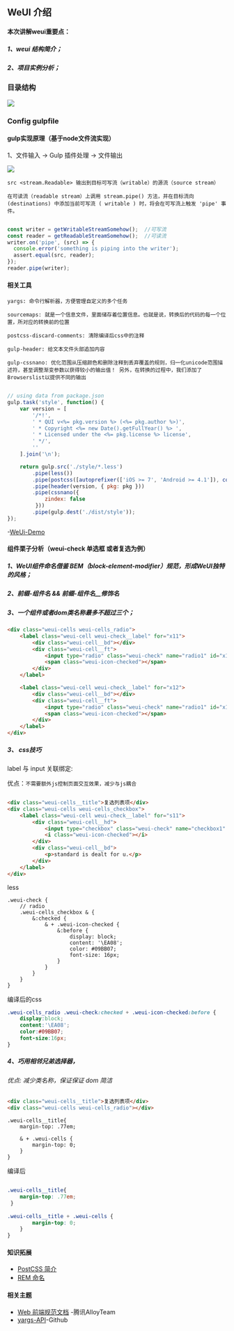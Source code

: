 ## WeUI 介绍

#### 本次讲解weui重要点：


##### 1、weui 结构简介；
 
##### 2、项目实例分析；
 
 

### 目录结构
![](./weui_demo/image/WechatIMG237.jpeg)


### Config gulpfile 	


#### gulp实现原理（基于node文件流实现）

1、文件输入 → Gulp 插件处理 → 文件输出

![](./weui_demo/image/pipe.jpeg)


`src <stream.Readable> 输出到目标可写流（writable）的源流（source stream）`

`在可读流（readable stream）上调用 stream.pipe() 方法，并在目标流向 (destinations) 中添加当前可写流 ( writable ) 时，将会在可写流上触发 'pipe' 事件。`

```js

const writer = getWritableStreamSomehow();  //可写流
const reader = getReadableStreamSomehow();  //可读流
writer.on('pipe', (src) => {
  console.error('something is piping into the writer');
  assert.equal(src, reader);
});
reader.pipe(writer);

```


#### 相关工具

`yargs: 命令行解析器，方便管理自定义的多个任务`

`sourcemaps: 就是一个信息文件，里面储存着位置信息。也就是说，转换后的代码的每一个位置，所对应的转换前的位置`

`postcss-discard-comments: 清除编译后css中的注释 `
 
`gulp-header: 给文本文件头部追加内容`

`gulp-cssnano: 优化范围从压缩颜色和删除注释到丢弃覆盖的规则，归一化unicode范围描述符，甚至调整渐变参数以获得较小的输出值！ 另外，在转换的过程中，我们添加了Browserslist以提供不同的输出`



```js

// using data from package.json 
gulp.task('style', function() {
    var version = [
        '/*!',
        ' * QUI v<%= pkg.version %> (<%= pkg.author %>)',
        ' * Copyright <%= new Date().getFullYear() %> ',
        ' * Licensed under the <%= pkg.license %> license',
        ' */',
        ''
    ].join('\n');

    return gulp.src('./style/*.less')
        .pipe(less())
        .pipe(postcss([autoprefixer(['iOS >= 7', 'Android >= 4.1']), comments()]))
        .pipe(header(version, { pkg: pkg }))
        .pipe(cssnano({
            zindex: false
         }))
        .pipe(gulp.dest('./dist/style'));
});
```

 -[WeUi-Demo](./weui_demo)


#### 组件栗子分析（weui-check 单选框 或者复选为例）

##### 1、WeUI组件命名借鉴 BEM（block-element-modifier）规范，形成WeUI独特的风格；

##### 2、前缀-组件名 && 前缀-组件名__修饰名

##### 3、一个组件或者dom类名称最多不超过三个；


```html
<div class="weui-cells weui-cells_radio">
    <label class="weui-cell weui-check__label" for="x11">
        <div class="weui-cell__bd"></div>
        <div class="weui-cell__ft">
            <input type="radio" class="weui-check" name="radio1" id="x11" checked="checked">
            <span class="weui-icon-checked"></span>
        </div>
    </label>

    <label class="weui-cell weui-check__label" for="x12">
        <div class="weui-cell__bd"></div>
        <div class="weui-cell__ft">
            <input type="radio" class="weui-check" name="radio1" id="x12">
            <span class="weui-icon-checked"></span>
        </div>
    </label>
</div>

```

##### 3、 css技巧

label 与 input 关联绑定:

优点：`不需要额外js控制页面交互效果，减少与js耦合`

```html

<div class="weui-cells__title">复选列表项</div>
<div class="weui-cells weui-cells_checkbox">
    <label class="weui-cell weui-check__label" for="s11">
        <div class="weui-cell__hd">
            <input type="checkbox" class="weui-check" name="checkbox1" id="s11" checked="checked"/>
            <i class="weui-icon-checked"></i>
        </div>
        <div class="weui-cell__bd">
            <p>standard is dealt for u.</p>
        </div>
    </label>
</div>

```

less

```less
.weui-check {
    // radio
    .weui-cells_checkbox & {
        &:checked {
            & + .weui-icon-checked {
                &:before {
                    display: block;
                    content: '\EA08';
                    color: #09BB07;
                    font-size: 16px;
                }
            }
        }
    }
}
```

编译后的css
```css
.weui-cells_radio .weui-check:checked + .weui-icon-checked:before {
    display:block;
    content:'\EA08';
    color:#09BB07;
    font-size:16px;
} 
```


##### 4、巧用相邻兄弟选择器， 
###### 优点: 减少类名称，保证保证 dom 简洁


```html
<div class="weui-cells__title">复选列表项</div>
<div class="weui-cells weui-cells_radio"></div>
```	

```	less
.weui-cells__title{
    margin-top: .77em;
    
    & + .weui-cells {
        margin-top: 0;
    }
}
```

编译后

```css

.weui-cells__title{
    margin-top: .77em;
 }
    
.weui-cells__title + .weui-cells {
        margin-top: 0;
    }
}
```


#### 知识拓展

- [PostCSS 简介](https://github.com/XiaoLiz/CSS-Learning/blob/master/css/PostCSS-Extended_README.md)
- [REM 命名](https://github.com/XiaoLiz/CSS-Learning/blob/master/css/CSS-Guideline_README.md#bem)



#### 相关主题

- [Web 前端规范文档](http://alloyteam.github.io/CodeGuide/) -腾讯AlloyTeam
- [yargs-API](https://github.com/yargs/yargs/blob/master/docs/api.md)-Github







